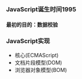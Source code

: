 ### JavaScript诞生时间1995
#### 最初的目的：数据校验
### JavaScript实现
- 核心(ECMAScript)
- 文档片段模型(DOM)
- 浏览器对象模型(BOM)